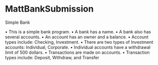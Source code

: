 # MattBankSubmission
Simple Bank

• This is a simple bank program.
• A bank has a name.
• A bank also has several accounts.
• An account has an owner and a balance.
• Account types include: Checking, Investment.
• There are two types of Investment accounts: Individual, Corporate.
• Individual accounts have a withdrawal limit of 500 dollars.
• Transactions are made on accounts.
• Transaction types include: Deposit, Withdraw, and Transfer
